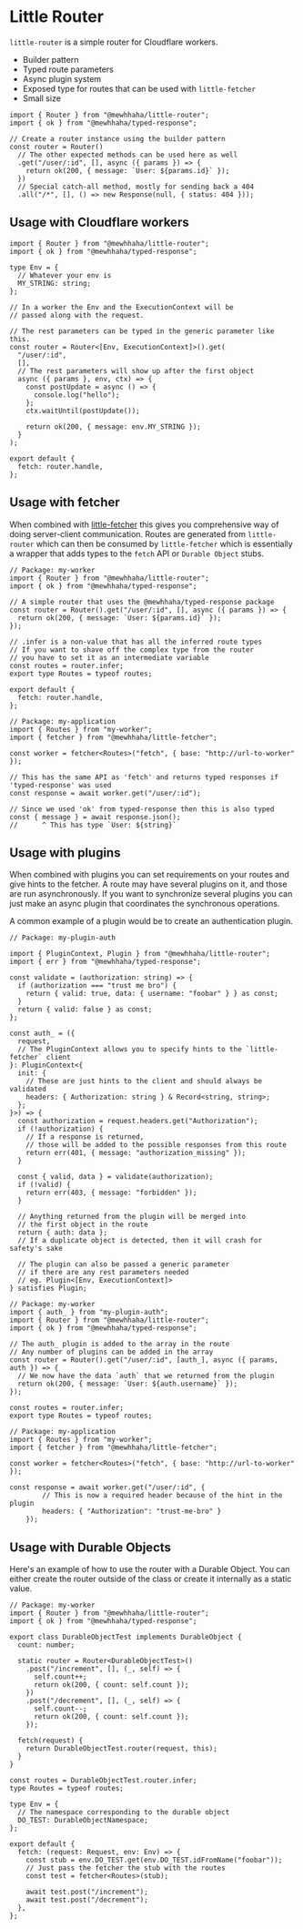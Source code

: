 # Little Router

`little-router` is a simple router for Cloudflare workers.

- Builder pattern
- Typed route parameters
- Async plugin system
- Exposed type for routes that can be used with `little-fetcher`
- Small size

```tsx
import { Router } from "@mewhhaha/little-router";
import { ok } from "@mewhhaha/typed-response";

// Create a router instance using the builder pattern
const router = Router()
  // The other expected methods can be used here as well
  .get("/user/:id", [], async ({ params }) => {
    return ok(200, { message: `User: ${params.id}` });
  })
  // Special catch-all method, mostly for sending back a 404
  .all("/*", [], () => new Response(null, { status: 404 }));
```

## Usage with Cloudflare workers

```tsx
import { Router } from "@mewhhaha/little-router";
import { ok } from "@mewhhaha/typed-response";

type Env = {
  // Whatever your env is
  MY_STRING: string;
};

// In a worker the Env and the ExecutionContext will be
// passed along with the request.

// The rest parameters can be typed in the generic parameter like this.
const router = Router<[Env, ExecutionContext]>().get(
  "/user/:id",
  [],
  // The rest parameters will show up after the first object
  async ({ params }, env, ctx) => {
    const postUpdate = async () => {
      console.log("hello");
    };
    ctx.waitUntil(postUpdate());

    return ok(200, { message: env.MY_STRING });
  }
);

export default {
  fetch: router.handle,
};
```

## Usage with fetcher

When combined with [little-fetcher](../little-fetcher/) this gives you comprehensive way of doing server-client communication. Routes are generated from `little-router` which can then be consumed by `little-fetcher` which is essentially a wrapper that adds types to the `fetch` API or `Durable Object` stubs.

```tsx
// Package: my-worker
import { Router } from "@mewhhaha/little-router";
import { ok } from "@mewhhaha/typed-response";

// A simple router that uses the @mewhhaha/typed-response package
const router = Router().get("/user/:id", [], async ({ params }) => {
  return ok(200, { message: `User: ${params.id}` });
});

// .infer is a non-value that has all the inferred route types
// If you want to shave off the complex type from the router
// you have to set it as an intermediate variable
const routes = router.infer;
export type Routes = typeof routes;

export default {
  fetch: router.handle,
};

// Package: my-application
import { Routes } from "my-worker";
import { fetcher } from "@mewhhaha/little-fetcher";

const worker = fetcher<Routes>("fetch", { base: "http://url-to-worker" });

// This has the same API as 'fetch' and returns typed responses if 'typed-response' was used
const response = await worker.get("/user/:id");

// Since we used 'ok' from typed-response then this is also typed
const { message } = await response.json();
//      ^ This has type `User: ${string}`
```

## Usage with plugins

When combined with plugins you can set requirements on your routes and give hints to the fetcher. A route may have several plugins on it, and those are run asynchronously. If you want to synchronize several plugins you can just make an async plugin that coordinates the synchronous operations.

A common example of a plugin would be to create an authentication plugin.

```tsx
// Package: my-plugin-auth

import { PluginContext, Plugin } from "@mewhhaha/little-router";
import { err } from "@mewhhaha/typed-response";

const validate = (authorization: string) => {
  if (authorization === "trust me bro") {
    return { valid: true, data: { username: "foobar" } } as const;
  }
  return { valid: false } as const;
};

const auth_ = ({
  request,
  // The PluginContext allows you to specify hints to the `little-fetcher` client
}: PluginContext<{
  init: {
    // These are just hints to the client and should always be validated
    headers: { Authorization: string } & Record<string, string>;
  };
}>) => {
  const authorization = request.headers.get("Authorization");
  if (!authorization) {
    // If a response is returned,
    // those will be added to the possible responses from this route
    return err(401, { message: "authorization_missing" });
  }

  const { valid, data } = validate(authorization);
  if (!valid) {
    return err(403, { message: "forbidden" });
  }

  // Anything returned from the plugin will be merged into
  // the first object in the route
  return { auth: data };
  // If a duplicate object is detected, then it will crash for safety's sake

  // The plugin can also be passed a generic parameter
  // if there are any rest parameters needed
  // eg. Plugin<[Env, ExecutionContext]>
} satisfies Plugin;

// Package: my-worker
import { auth_ } from "my-plugin-auth";
import { Router } from "@mewhhaha/little-router";
import { ok } from "@mewhhaha/typed-response";

// The auth_ plugin is added to the array in the route
// Any number of plugins can be added in the array
const router = Router().get("/user/:id", [auth_], async ({ params, auth }) => {
  // We now have the data `auth` that we returned from the plugin
  return ok(200, { message: `User: ${auth.username}` });
});

const routes = router.infer;
export type Routes = typeof routes;

// Package: my-application
import { Routes } from "my-worker";
import { fetcher } from "@mewhhaha/little-fetcher";

const worker = fetcher<Routes>("fetch", { base: "http://url-to-worker" });

const response = await worker.get("/user/:id", {
        // This is now a required header because of the hint in the plugin
        headers: { "Authorization": "trust-me-bro" }
    });
```

## Usage with Durable Objects

Here's an example of how to use the router with a Durable Object. You can either create the router outside of the class or create it internally as a static value.

```tsx
// Package: my-worker
import { Router } from "@mewhhaha/little-router";
import { ok } from "@mewhhaha/typed-response";

export class DurableObjectTest implements DurableObject {
  count: number;

  static router = Router<DurableObjectTest>()
    .post("/increment", [], (_, self) => {
      self.count++;
      return ok(200, { count: self.count });
    })
    .post("/decrement", [], (_, self) => {
      self.count--;
      return ok(200, { count: self.count });
    });

  fetch(request) {
    return DurableObjectTest.router(request, this);
  }
}

const routes = DurableObjectTest.router.infer;
type Routes = typeof routes;

type Env = {
  // The namespace corresponding to the durable object
  DO_TEST: DurableObjectNamespace;
};

export default {
  fetch: (request: Request, env: Env) => {
    const stub = env.DO_TEST.get(env.DO_TEST.idFromName("foobar"));
    // Just pass the fetcher the stub with the routes
    const test = fetcher<Routes>(stub);

    await test.post("/increment");
    await test.post("/decrement");
  },
};
```
